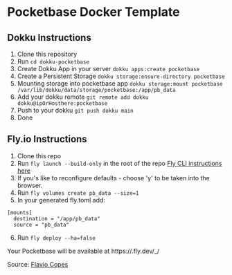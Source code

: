 # Pocketbase Docker Template

## Dokku Instructions

1. Clone this repository
2. Run `cd dokku-pocketbase`
3. Create Dokku App in your server `dokku apps:create pocketbase`
4. Create a Persistent Storage `dokku storage:ensure-directory pocketbase`
5. Mounting storage into pocketbase app `dokku storage:mount pocketbase /var/lib/dokku/data/storage/pocketbase:/app/pb_data`
6. Add your dokku remote `git remote add dokku dokku@ipOrHosthere:pocketbase`
7. Push to your dokku `git push dokku main`
8. Done

## Fly.io Instructions

1. Clone this repo
2. Run `fly launch --build-only` in the root of the repo [Fly CLI instructions here](https://fly.io/docs/hands-on/install-flyctl/)
3. If you's like to reconfigure defaults - choose 'y' to be taken into the browser.
4. Run `fly volumes create pb_data --size=1`
5. In your generated fly.toml add:

```
[mounts]
  destination = "/app/pb_data"
  source = "pb_data"
```

6. Run `fly deploy --ha=false`

Your Pocketbase will be available at https://<yourapp>.fly.dev/_/

Source: [Flavio Copes](https://flaviocopes.com/run-pocketbase-on-flyio/)
